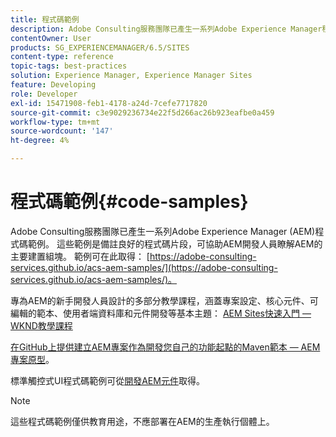 ```yaml
---
title: 程式碼範例
description: Adobe Consulting服務團隊已產生一系列Adobe Experience Manager程式碼範例。
contentOwner: User
products: SG_EXPERIENCEMANAGER/6.5/SITES
content-type: reference
topic-tags: best-practices
solution: Experience Manager, Experience Manager Sites
feature: Developing
role: Developer
exl-id: 15471908-feb1-4178-a24d-7cefe7717820
source-git-commit: c3e9029236734e22f5d266ac26b923eafbe0a459
workflow-type: tm+mt
source-wordcount: '147'
ht-degree: 4%

---
```


# 程式碼範例{#code-samples}

Adobe Consulting服務團隊已產生一系列Adobe Experience Manager (AEM)程式碼範例。 這些範例是備註良好的程式碼片段，可協助AEM開發人員瞭解AEM的主要建置組塊。 範例可在此取得： [https://adobe-consulting-services.github.io/acs-aem-samples/](https://adobe-consulting-services.github.io/acs-aem-samples/)。

專為AEM的新手開發人員設計的多部分教學課程，涵蓋專案設定、核心元件、可編輯的範本、使用者端資料庫和元件開發等基本主題： [AEM Sites快速入門 — WKND教學課程](https://experienceleague.adobe.com/docs/experience-manager-learn/getting-started-wknd-tutorial-develop/overview.html?lang=zh-Hant)

[在GitHub上提供建立AEM專案作為開發您自己的功能起點的Maven範本 — AEM專案原型](https://github.com/adobe/aem-project-archetype)。

標準觸控式UI程式碼範例可從[開發AEM元件](/help/sites-developing/developing-components.md)取得。

>[!NOTE]
>
>這些程式碼範例僅供教育用途，不應部署在AEM的生產執行個體上。
